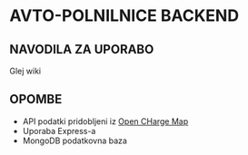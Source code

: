 # AVTO-POLNILNICE BACKEND

## NAVODILA ZA UPORABO
Glej wiki

## OPOMBE
- API podatki pridobljeni iz [Open CHarge Map](https://map.openchargemap.io/#/search)
- Uporaba Express-a
- MongoDB podatkovna baza
